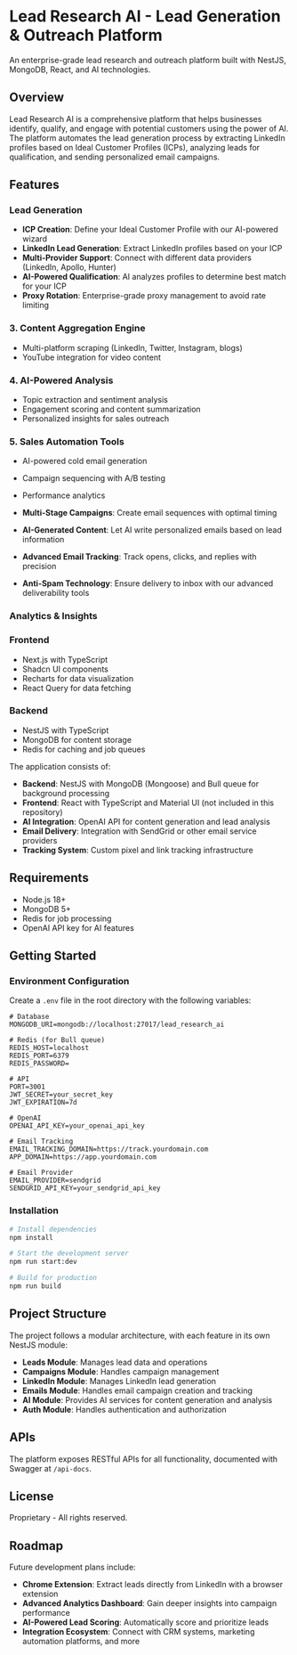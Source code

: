 # Lead Research AI - Lead Generation & Outreach Platform

An enterprise-grade lead research and outreach platform built with NestJS, MongoDB, React, and AI technologies.

## Overview

Lead Research AI is a comprehensive platform that helps businesses identify, qualify, and engage with potential customers using the power of AI. The platform automates the lead generation process by extracting LinkedIn profiles based on Ideal Customer Profiles (ICPs), analyzing leads for qualification, and sending personalized email campaigns.

## Features

### Lead Generation

- **ICP Creation**: Define your Ideal Customer Profile with our AI-powered wizard
- **LinkedIn Lead Generation**: Extract LinkedIn profiles based on your ICP
- **Multi-Provider Support**: Connect with different data providers (LinkedIn, Apollo, Hunter)
- **AI-Powered Qualification**: AI analyzes profiles to determine best match for your ICP
- **Proxy Rotation**: Enterprise-grade proxy management to avoid rate limiting

### 3. Content Aggregation Engine
- Multi-platform scraping (LinkedIn, Twitter, Instagram, blogs)
- YouTube integration for video content

### 4. AI-Powered Analysis
- Topic extraction and sentiment analysis
- Engagement scoring and content summarization
- Personalized insights for sales outreach

### 5. Sales Automation Tools
- AI-powered cold email generation
- Campaign sequencing with A/B testing
- Performance analytics

- **Multi-Stage Campaigns**: Create email sequences with optimal timing
- **AI-Generated Content**: Let AI write personalized emails based on lead information
- **Advanced Email Tracking**: Track opens, clicks, and replies with precision
- **Anti-Spam Technology**: Ensure delivery to inbox with our advanced deliverability tools

### Analytics & Insights

### Frontend
- Next.js with TypeScript
- Shadcn UI components
- Recharts for data visualization
- React Query for data fetching

### Backend
- NestJS with TypeScript
- MongoDB for content storage
- Redis for caching and job queues

The application consists of:

- **Backend**: NestJS with MongoDB (Mongoose) and Bull queue for background processing
- **Frontend**: React with TypeScript and Material UI (not included in this repository)
- **AI Integration**: OpenAI API for content generation and lead analysis
- **Email Delivery**: Integration with SendGrid or other email service providers
- **Tracking System**: Custom pixel and link tracking infrastructure

## Requirements

- Node.js 18+
- MongoDB 5+
- Redis for job processing
- OpenAI API key for AI features

## Getting Started

### Environment Configuration

Create a `.env` file in the root directory with the following variables:

```
# Database
MONGODB_URI=mongodb://localhost:27017/lead_research_ai

# Redis (for Bull queue)
REDIS_HOST=localhost
REDIS_PORT=6379
REDIS_PASSWORD=

# API
PORT=3001
JWT_SECRET=your_secret_key
JWT_EXPIRATION=7d

# OpenAI
OPENAI_API_KEY=your_openai_api_key

# Email Tracking
EMAIL_TRACKING_DOMAIN=https://track.yourdomain.com
APP_DOMAIN=https://app.yourdomain.com

# Email Provider
EMAIL_PROVIDER=sendgrid
SENDGRID_API_KEY=your_sendgrid_api_key
```

### Installation

```bash
# Install dependencies
npm install

# Start the development server
npm run start:dev

# Build for production
npm run build
```

## Project Structure

The project follows a modular architecture, with each feature in its own NestJS module:

- **Leads Module**: Manages lead data and operations
- **Campaigns Module**: Handles campaign management
- **LinkedIn Module**: Manages LinkedIn lead generation
- **Emails Module**: Handles email campaign creation and tracking
- **AI Module**: Provides AI services for content generation and analysis
- **Auth Module**: Handles authentication and authorization

## APIs

The platform exposes RESTful APIs for all functionality, documented with Swagger at `/api-docs`.

## License

Proprietary - All rights reserved.

## Roadmap

Future development plans include:

- **Chrome Extension**: Extract leads directly from LinkedIn with a browser extension
- **Advanced Analytics Dashboard**: Gain deeper insights into campaign performance
- **AI-Powered Lead Scoring**: Automatically score and prioritize leads
- **Integration Ecosystem**: Connect with CRM systems, marketing automation platforms, and more 
